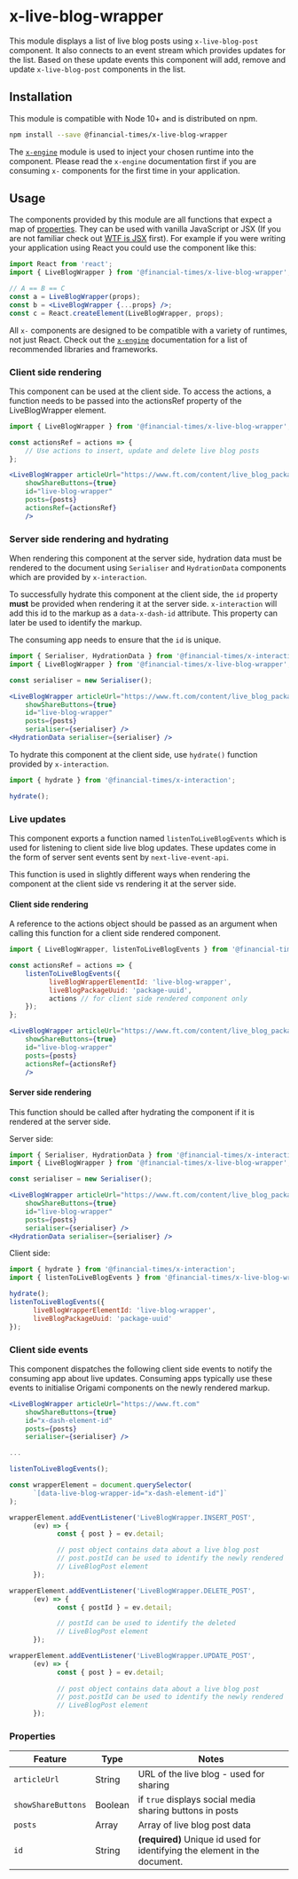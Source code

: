 # x-live-blog-wrapper

This module displays a list of live blog posts using `x-live-blog-post` component. It also connects to an event stream which provides updates for the list. Based on these update events this component will add, remove and update `x-live-blog-post` components in the list.   


## Installation

This module is compatible with Node 10+ and is distributed on npm.

```bash
npm install --save @financial-times/x-live-blog-wrapper
```

The [`x-engine`][engine] module is used to inject your chosen runtime into the component. Please read the `x-engine` documentation first if you are consuming `x-` components for the first time in your application.

[engine]: https://github.com/Financial-Times/x-dash/tree/master/packages/x-engine


## Usage

The components provided by this module are all functions that expect a map of [properties](#properties). They can be used with vanilla JavaScript or JSX (If you are not familiar check out [WTF is JSX][jsx-wtf] first). For example if you were writing your application using React you could use the component like this:

```jsx
import React from 'react';
import { LiveBlogWrapper } from '@financial-times/x-live-blog-wrapper';

// A == B == C
const a = LiveBlogWrapper(props);
const b = <LiveBlogWrapper {...props} />;
const c = React.createElement(LiveBlogWrapper, props);
```

All `x-` components are designed to be compatible with a variety of runtimes, not just React. Check out the [`x-engine`][engine] documentation for a list of recommended libraries and frameworks.

[jsx-wtf]: https://jasonformat.com/wtf-is-jsx/

### Client side rendering
This component can be used at the client side. To access the actions, a function needs to be passed into the actionsRef property of the LiveBlogWrapper element.

```jsx
import { LiveBlogWrapper } from '@financial-times/x-live-blog-wrapper';

const actionsRef = actions => {
    // Use actions to insert, update and delete live blog posts
};

<LiveBlogWrapper articleUrl="https://www.ft.com/content/live_blog_package_uuid"
    showShareButtons={true}
    id="live-blog-wrapper"
    posts={posts}
    actionsRef={actionsRef}
    />
```

### Server side rendering and hydrating
When rendering this component at the server side, hydration data must be rendered to the document using `Serialiser` and `HydrationData` components which are provided by `x-interaction`.

To successfully hydrate this component at the client side, the `id` property **must** be provided when rendering it at the server side. `x-interaction` will add this id to the markup as a `data-x-dash-id` attribute. This property can later be used to identify the markup.

The consuming app needs to ensure that the `id` is unique.
 
```jsx
import { Serialiser, HydrationData } from '@financial-times/x-interaction';
import { LiveBlogWrapper } from '@financial-times/x-live-blog-wrapper';

const serialiser = new Serialiser();

<LiveBlogWrapper articleUrl="https://www.ft.com/content/live_blog_package_uuid"
    showShareButtons={true}
    id="live-blog-wrapper"
    posts={posts}
    serialiser={serialiser} />
<HydrationData serialiser={serialiser} />
```

To hydrate this component at the client side, use `hydrate()` function provided by `x-interaction`.

```js 
import { hydrate } from '@financial-times/x-interaction';

hydrate();
```

### Live updates
This component exports a function named `listenToLiveBlogEvents` which is used for listening to client side live blog updates. These updates come in the form of server sent events sent by `next-live-event-api`.

This function is used in slightly different ways when rendering the component at the client side vs rendering it at the server side. 

#### Client side rendering
A reference to the actions object should be passed as an argument when calling this function for a client side rendered component.
```jsx
import { LiveBlogWrapper, listenToLiveBlogEvents } from '@financial-times/x-live-blog-wrapper';

const actionsRef = actions => {
    listenToLiveBlogEvents({
          liveBlogWrapperElementId: 'live-blog-wrapper', 
          liveBlogPackageUuid: 'package-uuid',
          actions // for client side rendered component only
    });
};

<LiveBlogWrapper articleUrl="https://www.ft.com/content/live_blog_package_uuid"
    showShareButtons={true}
    id="live-blog-wrapper"
    posts={posts}
    actionsRef={actionsRef}
    />
```

#### Server side rendering
This function should be called after hydrating the component if it is rendered at the server side.

Server side:
```jsx
import { Serialiser, HydrationData } from '@financial-times/x-interaction';
import { LiveBlogWrapper } from '@financial-times/x-live-blog-wrapper';

const serialiser = new Serialiser();

<LiveBlogWrapper articleUrl="https://www.ft.com/content/live_blog_package_uuid"
    showShareButtons={true}
    id="live-blog-wrapper"
    posts={posts}
    serialiser={serialiser} />
<HydrationData serialiser={serialiser} />
```

Client side:
```js
import { hydrate } from '@financial-times/x-interaction';
import { listenToLiveBlogEvents } from '@financial-times/x-live-blog-wrapper';

hydrate();
listenToLiveBlogEvents({
      liveBlogWrapperElementId: 'live-blog-wrapper', 
      liveBlogPackageUuid: 'package-uuid'
});
```

### Client side events
This component dispatches the following client side events to notify the consuming app about live updates. Consuming apps typically use these events to initialise Origami components on the newly rendered markup.
```jsx
<LiveBlogWrapper articleUrl="https://www.ft.com"
    showShareButtons={true}
    id="x-dash-element-id"
    posts={posts}
    serialiser={serialiser} />
```

```js
...

listenToLiveBlogEvents();

const wrapperElement = document.querySelector(
      `[data-live-blog-wrapper-id="x-dash-element-id"]`
);

wrapperElement.addEventListener('LiveBlogWrapper.INSERT_POST', 
      (ev) => {
            const { post } = ev.detail;

            // post object contains data about a live blog post
            // post.postId can be used to identify the newly rendered
            // LiveBlogPost element
      });

wrapperElement.addEventListener('LiveBlogWrapper.DELETE_POST', 
      (ev) => {
            const { postId } = ev.detail;

            // postId can be used to identify the deleted
            // LiveBlogPost element
      });

wrapperElement.addEventListener('LiveBlogWrapper.UPDATE_POST', 
      (ev) => {
            const { post } = ev.detail;
      
            // post object contains data about a live blog post
            // post.postId can be used to identify the newly rendered
            // LiveBlogPost element
      });
```
### Properties

Feature          | Type   | Notes
-----------------|--------|----------------------------
`articleUrl`  | String | URL of the live blog - used for sharing
`showShareButtons`  | Boolean | if `true` displays social media sharing buttons in posts
`posts`  | Array | Array of live blog post data
`id` | String | **(required)** Unique id used for identifying the element in the document. 
